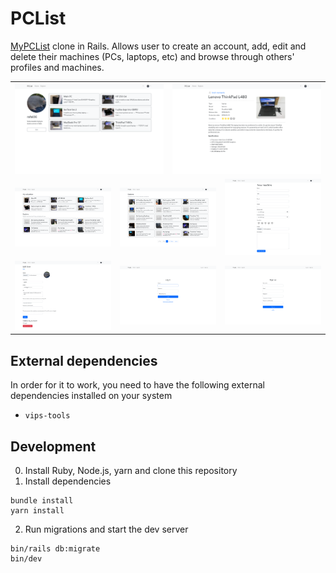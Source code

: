 # PCList
[MyPCList](https://mypclist.net) clone in Rails. Allows user to create an account, add, edit and delete their machines (PCs, laptops, etc) and browse through others' profiles and machines.

<table>
    <tr>
        <td colspan="3">
            <img src="screenshots/profile.png" alt="Profile page with a list of user's machines (desktops and laptops)">
        </td>
        <td colspan="3">
            <img src="screenshots/machine page.png" alt="Machine page - showing a title, data like release date, condition, type, etc; a photo and description">
        </td>
    </tr>
    <tr>
        <td colspan="2">
            <img src="screenshots/homepage.png" alt="">
        </td>
        <td colspan="2">
            <img src="screenshots/explore.png" alt="">
        </td>
        <td colspan="2">
            <img src="screenshots/new machine.png" alt="">
        </td>
    </tr>
    <tr>
        <td colspan="2">
            <img src="screenshots/edit profile.png" alt="">
        </td>
        <td colspan="2">
            <img src="screenshots/log in.png" alt="">
        </td>
        <td colspan="2">
            <img src="screenshots/sign up.png" alt="">
        </td>
    </tr>
</table>

## External dependencies
In order for it to work, you need to have the following external dependencies installed on your system
- `vips-tools`

## Development
0. Install Ruby, Node.js, yarn and clone this repository
1. Install dependencies
```shell
bundle install
yarn install
```
2. Run migrations and start the dev server
```shell
bin/rails db:migrate
bin/dev
```

